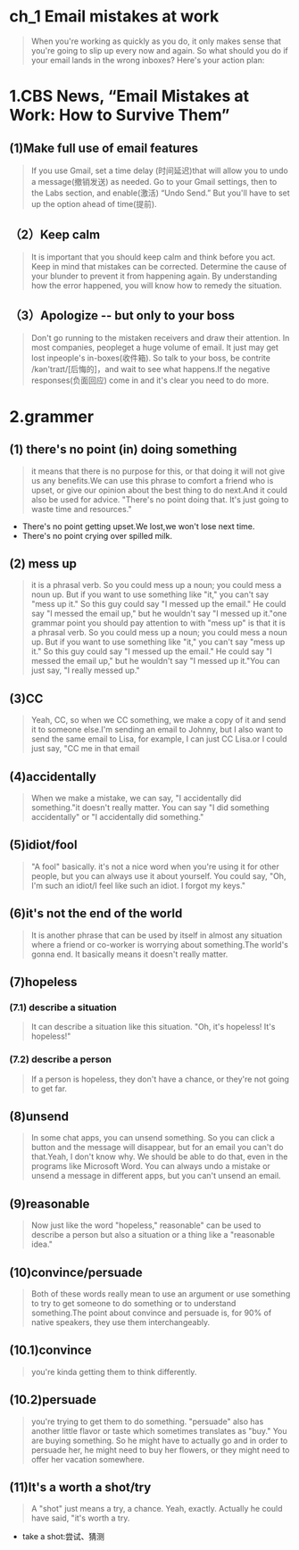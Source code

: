# ch_1 Email mistakes at work
> When you're working as quickly as you do, it only makes sense that you're going to slip up every now and again. So what should you do if your email lands in the wrong inboxes? Here's your action plan:

# 1.CBS News, “Email Mistakes at Work: How to Survive Them”
## (1)Make full use of email features  
> If you use Gmail, set a time delay (时间延迟)that will allow you to undo a message(撤销发送) as needed. Go to your Gmail settings, then to the Labs section, and enable(激活) “Undo Send.” But you'll have to set up the option ahead of time(提前).

## （2）Keep calm
> It is important that you should keep calm and think before you act. Keep in mind that mistakes can be corrected. Determine the cause of your blunder to prevent it from happening again. By understanding how the error happened, you will know how to remedy the situation. 

## （3）Apologize -- but only to your boss
> Don't go running to the mistaken receivers and draw their attention. In most companies, peopleget a huge volume of email. It just may get lost inpeople's in-boxes(收件箱). So talk to your boss, be contrite /kən'traɪt/[后悔的]，and wait to see what happens.If the negative responses(负面回应) come in and it's clear you need to do more.

# 2.grammer
## (1) there's no point (in) doing something
> it means that there is no purpose for this, or that doing it will not give us any benefits.We can use this phrase to comfort a friend who is upset, or give our opinion about the best thing to do next.And it could also be used for advice. "There's no point doing that. It's just going to waste time and resources."

- There's no point getting upset.We lost,we won't lose next time.
- There's no point crying over spilled milk.

## (2) mess up
> it is a phrasal verb. So you could mess up a noun; you could mess a noun up. But if you want to use something like "it," you can't say "mess up it." So this guy could say "I messed up the email." He could say "I messed the email up," but he wouldn't say "I messed up it."one grammar point you should pay attention to with "mess up" is that it is a phrasal verb. So you could mess up a noun; you could mess a noun up. But if you want to use something like "it," you can't say "mess up it." So this guy could say "I messed up the email." He could say "I messed the email up," but he wouldn't say "I messed up it."You can just say, "I really messed up."

## (3)CC
> Yeah, CC, so when we CC something, we make a copy of it and send it to someone else.I'm sending an email to Johnny, but I also want to send the same email to Lisa, for example, I can just CC Lisa.or I could just say, "CC me in that email

## (4)accidentally
> When we make a mistake, we can say, "I accidentally did something."it doesn't really matter. You can say "I did something accidentally" or "I accidentally did something."

## (5)idiot/fool
> "A fool" basically. it's not a nice word when you're using it for other people, but you can always use it about yourself. You could say, "Oh, I'm such an idiot/I feel like such an idiot. I forgot my keys."

## (6)it's not the end of the world
> It is another phrase that can be used by itself in almost any situation where a friend or co-worker is worrying about something.The world's gonna end. It basically means it doesn't really matter.

## (7)hopeless
### (7.1) describe a situation
> It can describe a situation like this situation. "Oh, it's hopeless! It's hopeless!" 

### (7.2) describe a person
> If a person is hopeless, they don't have a chance, or they're not going to get far.

## (8)unsend
> In some chat apps, you can unsend something. So you can click a button and the message will disappear, but for an email you can't do that.Yeah, I don't know why. We should be able to do that, even in the programs like Microsoft Word. You can always undo a mistake or unsend a message in different apps, but you can't unsend an email.

## (9)reasonable
> Now just like the word "hopeless," reasonable" can be used to describe a person but also a situation or a thing like a "reasonable idea."

## (10)convince/persuade
> Both of these words really mean to use an argument or use something to try to get someone to do something or to understand something.The point about convince and persuade is, for 90% of native speakers, they use them interchangeably.

## (10.1)convince
> you're kinda getting them to think differently.

## (10.2)persuade
> you're trying to get them to do something. "persuade" also has another little flavor or taste which sometimes translates as "buy." You are buying something. So he might have to actually go and in order to persuade her, he might need to buy her flowers, or they might need to offer her vacation somewhere.

## (11)It's a worth a shot/try
> A "shot" just means a try, a chance. Yeah, exactly. Actually he could have said, "it's worth a try.

- take a shot:尝试、猜测



















